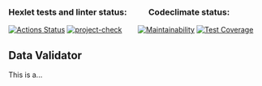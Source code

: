### Hexlet tests and linter status: &nbsp; &nbsp; &nbsp; &nbsp; &nbsp;&nbsp;Codeclimate status:   
[![Actions Status](https://github.com/evil-face/java-project-78/workflows/hexlet-check/badge.svg)](https://github.com/evil-face/java-project-78/actions)
[![project-check](https://github.com/evil-face/java-project-78/actions/workflows/main.yml/badge.svg)](https://github.com/evil-face/java-project-78/actions/workflows/main.yml)
&nbsp; &nbsp; &nbsp; &nbsp;[![Maintainability](https://api.codeclimate.com/v1/badges/9c6ba5487b888c6e5e78/maintainability)](https://codeclimate.com/github/evil-face/java-project-78/maintainability)
[![Test Coverage](https://api.codeclimate.com/v1/badges/9c6ba5487b888c6e5e78/test_coverage)](https://codeclimate.com/github/evil-face/java-project-78/test_coverage)

Data Validator
-----------
This is a...
